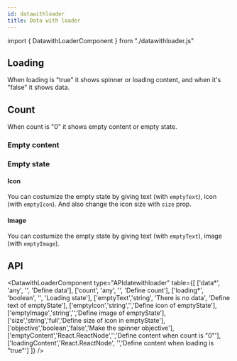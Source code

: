 ```yaml
---
id: datawithloader
title: Data with loader
---
```


import { DatawithLoaderComponent } from "./datawithloader.js"

## Loading

<p>When loading is "true" it shows spinner or loading content, and when it's "false" it shows data. </p>
<DatawithLoaderComponent type="loadtrue" />
<DatawithLoaderComponent type="loadingcontent" text="Loading..."/>
<DatawithLoaderComponent type="loadfalse" />

## Count

<p>When count is "0" it shows empty content or empty state. </p>

### Empty content

<DatawithLoaderComponent type="count" counter={0} image="info-circle" text="This is empty content"/>

### Empty state

#### Icon

<p>You can costumize the empty state by giving text (with <code>emptyText</code>), icon (with <code>emptyIcon</code>). And also change the icon size with <code>size</code> prop.</p>
<DatawithLoaderComponent type="emptystateicon" counter={0} image="info-circle" text="Empty state" sizes="small"/>

#### Image

<p>You can costumize the empty state by giving text (with <code>emptyText</code>), image (with <code>emptyImage</code>).  </p>
<DatawithLoaderComponent type="emptystateimage" counter={0} image="https://erxes.io/static/images/logo/logo_dark.svg" text="Empty state"/>

## API

<DatawithLoaderComponent type="APIdatewithloader" table={[
['data*', 'any', '', 'Define data'],
['count', 'any', '', 'Define count'],
['loading*', 'boolean', '', 'Loading state'],
['emptyText','string', 'There is no data', 'Define text of emptyState'],
['emptyIcon','string','','Define icon of emptyState'],
['emptyImage','string','','Define image of emptyState'],
['size','string','full','Define size of icon in emptyState'],
['objective','boolean','false','Make the spinner objective'],
['emptyContent','React.ReactNode','','Define content when count is "0"'],
['loadingContent','React.ReactNode', '','Define content when loading is "true"']
]} />
